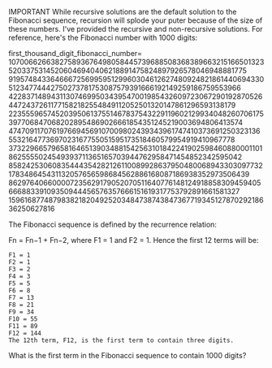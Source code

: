 IMPORTANT
While recursive solutions are the default solution to the Fibonacci sequence, 
recursion will splode your puter because of the size of these numbers. I've provided
the recursive and non-recursive solutions. For reference, here's the Fibonacci number with 
1000 digits:

first_thousand_digit_fibonacci_number=
10700662663827589367649805844573968850836838966321516650132352033753145206046940406218891475824897926578046948881775
91957484336466672569959512996030461262748092482186144069433051234774442750273781753087579391666192149259186759553966
42283714894311307469950343954700198543260972306729019287052644724372611771582182554849112052501320147861296593138179
22355596574520395061375514678375432291196021299340482607061753977068470682028954869026661854351245219003694806413574
47470911707619766945691070098024393439617474103736912503231365532164773697023167755051595173518460579954919410967778
37322966579658164651390348815425631018422419025984608800011018625555024549393711365165703944762958471454852342595042
85824253060835444354282126110089928637950480068943303097732178348645431132057656598684562886168087186938352973506439
86297640660000723562917905207051164077614812491885830945940566688339109350944456576357666151619317753792891661581327
159616877487983821820492520348473874384736771934512787029218636250627816



The Fibonacci sequence is defined by the recurrence relation:

Fn = Fn−1 + Fn−2, where F1 = 1 and F2 = 1.
Hence the first 12 terms will be:

	F1 = 1
	F2 = 1
	F3 = 2
	F4 = 3
	F5 = 5
	F6 = 8
	F7 = 13
	F8 = 21
	F9 = 34
	F10 = 55
	F11 = 89
	F12 = 144
	The 12th term, F12, is the first term to contain three digits.

What is the first term in the Fibonacci sequence to contain 1000 digits?

